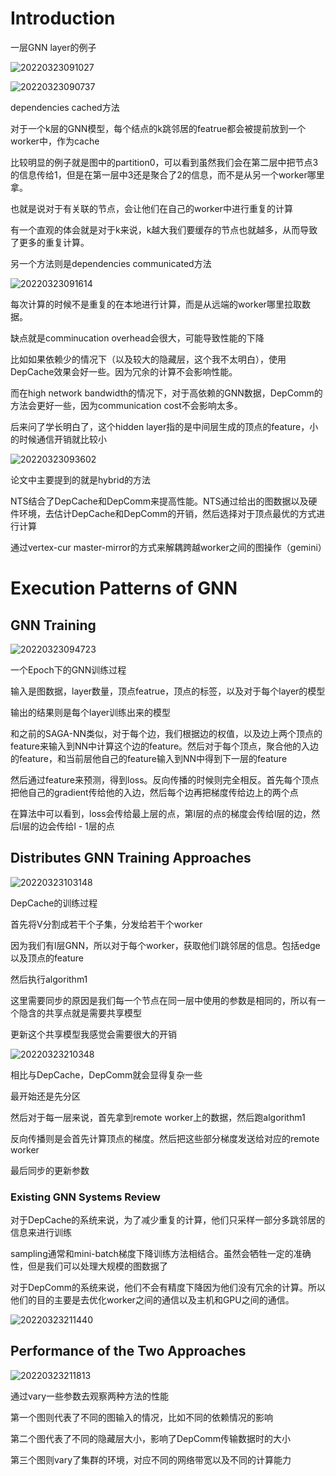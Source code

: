 # Introduction

一层GNN layer的例子

![20220323091027](https://picsheep.oss-cn-beijing.aliyuncs.com/pic/20220323091027.png)

![20220323090737](https://picsheep.oss-cn-beijing.aliyuncs.com/pic/20220323090737.png)

dependencies cached方法

对于一个k层的GNN模型，每个结点的k跳邻居的featrue都会被提前放到一个worker中，作为cache

比较明显的例子就是图中的partition0，可以看到虽然我们会在第二层中把节点3的信息传给1，但是在第一层中3还是聚合了2的信息，而不是从另一个worker哪里拿。

也就是说对于有关联的节点，会让他们在自己的worker中进行重复的计算

有一个直观的体会就是对于k来说，k越大我们要缓存的节点也就越多，从而导致了更多的重复计算。

另一个方法则是dependencies communicated方法

![20220323091614](https://picsheep.oss-cn-beijing.aliyuncs.com/pic/20220323091614.png)

每次计算的时候不是重复的在本地进行计算，而是从远端的worker哪里拉取数据。

缺点就是comminucation overhead会很大，可能导致性能的下降

比如如果依赖少的情况下（以及较大的隐藏层，这个我不太明白），使用DepCache效果会好一些。因为冗余的计算不会影响性能。

而在high network bandwidth的情况下，对于高依赖的GNN数据，DepComm的方法会更好一些，因为communication cost不会影响太多。

后来问了学长明白了，这个hidden layer指的是中间层生成的顶点的feature，小的时候通信开销就比较小

![20220323093602](https://picsheep.oss-cn-beijing.aliyuncs.com/pic/20220323093602.png)

论文中主要提到的就是hybrid的方法

NTS结合了DepCache和DepComm来提高性能。NTS通过给出的图数据以及硬件环境，去估计DepCache和DepComm的开销，然后选择对于顶点最优的方式进行计算

通过vertex-cur master-mirror的方式来解耦跨越worker之间的图操作（gemini）

# Execution Patterns of GNN

## GNN Training

![20220323094723](https://picsheep.oss-cn-beijing.aliyuncs.com/pic/20220323094723.png)

一个Epoch下的GNN训练过程

输入是图数据，layer数量，顶点featrue，顶点的标签，以及对于每个layer的模型

输出的结果则是每个layer训练出来的模型

和之前的SAGA-NN类似，对于每个边，我们根据边的权值，以及边上两个顶点的feature来输入到NN中计算这个边的feature。然后对于每个顶点，聚合他的入边的feature，和当前层他自己的feature输入到NN中得到下一层的feature

然后通过feature来预测，得到loss。反向传播的时候则完全相反。首先每个顶点把他自己的gradient传给他的入边，然后每个边再把梯度传给边上的两个点

在算法中可以看到，loss会传给最上层的点，第l层的点的梯度会传给l层的边，然后l层的边会传给l - 1层的点

## Distributes GNN Training Approaches

![20220323103148](https://picsheep.oss-cn-beijing.aliyuncs.com/pic/20220323103148.png)

DepCache的训练过程

首先将V分割成若干个子集，分发给若干个worker

因为我们有l层GNN，所以对于每个worker，获取他们l跳邻居的信息。包括edge以及顶点的feature

然后执行algorithm1

这里需要同步的原因是我们每一个节点在同一层中使用的参数是相同的，所以有一个隐含的共享点就是需要共享模型

更新这个共享模型我感觉会需要很大的开销

![20220323210348](https://picsheep.oss-cn-beijing.aliyuncs.com/pic/20220323210348.png)

相比与DepCache，DepComm就会显得复杂一些

最开始还是先分区

然后对于每一层来说，首先拿到remote worker上的数据，然后跑algorithm1

反向传播则是会首先计算顶点的梯度。然后把这些部分梯度发送给对应的remote worker

最后同步的更新参数

### Existing GNN Systems Review

对于DepCache的系统来说，为了减少重复的计算，他们只采样一部分多跳邻居的信息来进行训练

sampling通常和mini-batch梯度下降训练方法相结合。虽然会牺牲一定的准确性，但是我们可以处理大规模的图数据了

对于DepComm的系统来说，他们不会有精度下降因为他们没有冗余的计算。所以他们的目的主要是去优化worker之间的通信以及主机和GPU之间的通信。

![20220323211440](https://picsheep.oss-cn-beijing.aliyuncs.com/pic/20220323211440.png)

## Performance of the Two Approaches

![20220323211813](https://picsheep.oss-cn-beijing.aliyuncs.com/pic/20220323211813.png)

通过vary一些参数去观察两种方法的性能

第一个图则代表了不同的图输入的情况，比如不同的依赖情况的影响

第二个图代表了不同的隐藏层大小，影响了DepComm传输数据时的大小

第三个图则vary了集群的环境，对应不同的网络带宽以及不同的计算能力


